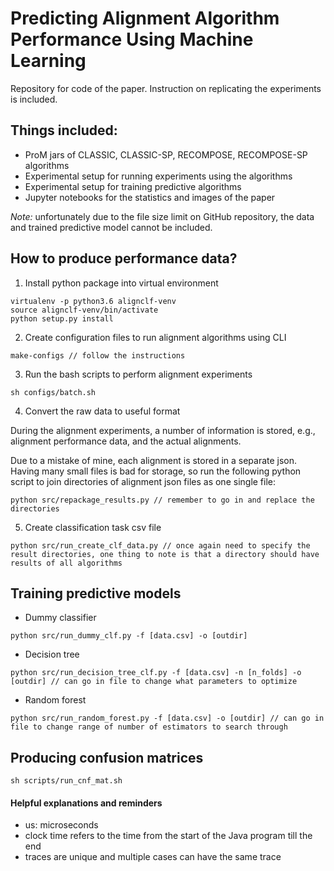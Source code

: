 # Predicting Alignment Algorithm Performance Using Machine Learning
Repository for code of the paper. Instruction on replicating the experiments is included.

## Things included:
- ProM jars of CLASSIC, CLASSIC-SP, RECOMPOSE, RECOMPOSE-SP algorithms
- Experimental setup for running experiments using the algorithms
- Experimental setup for training predictive algorithms
- Jupyter notebooks for the statistics and images of the paper

*Note:* unfortunately due to the file size limit on GitHub repository, the data and trained predictive model cannot be included.

## How to produce performance data?
1. Install python package into virtual environment
```
virtualenv -p python3.6 alignclf-venv
source alignclf-venv/bin/activate
python setup.py install
```
2. Create configuration files to run alignment algorithms using CLI
```
make-configs // follow the instructions
```
3. Run the bash scripts to perform alignment experiments
```
sh configs/batch.sh
```
4. Convert the raw data to useful format

During the alignment experiments, a number of information is stored, e.g., alignment performance data, and the actual alignments.

Due to a mistake of mine, each alignment is stored in a separate json. Having many small files is bad for storage, so run the following python script to join directories of alignment json files as one single file:
```
python src/repackage_results.py // remember to go in and replace the directories
```
5. Create classification task csv file
```
python src/run_create_clf_data.py // once again need to specify the result directories, one thing to note is that a directory should have results of all algorithms
```

## Training predictive models
- Dummy classifier
```
python src/run_dummy_clf.py -f [data.csv] -o [outdir]
```
- Decision tree
```
python src/run_decision_tree_clf.py -f [data.csv] -n [n_folds] -o [outdir] // can go in file to change what parameters to optimize
```
- Random forest
```
python src/run_random_forest.py -f [data.csv] -o [outdir] // can go in file to change range of number of estimators to search through
```

## Producing confusion matrices
```
sh scripts/run_cnf_mat.sh
```

#### Helpful explanations and reminders
- us: microseconds
- clock time refers to the time from the start of the Java program till the end
- traces are unique and multiple cases can have the same trace
